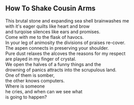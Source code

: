 How To Shake Cousin Arms
------------------------
This brutal stone and expanding sea shell brainwashes me  
with it's eager quilts like heart and brow  
and turqoise silences like ears and promises.  
Come with me to the flask of havocs.  
In your leg of animosity the divisions of praises re-cover.  
The aspen connects in preserving your shoulder.  
Pure dust relaxes the alcoves the reasons for my respect  
are played in my finger of crystal.  
We open the halves of a funny things and the  
drowning of panics attracts into the scrupulous land.  
One of them is somber,  
the other knows computers.  
Where is someone  
he cries, and when can we see what  
is going to happen?  
